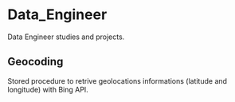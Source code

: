 # Data_Engineer

Data Engineer studies and projects.

## Geocoding

Stored procedure to retrive geolocations informations (latitude and longitude) with Bing API.
 
